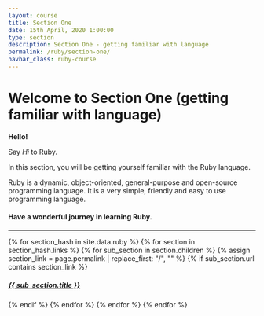 ```yaml
---
layout: course
title: Section One
date: 15th April, 2020 1:00:00
type: section
description: Section One - getting familiar with language
permalink: /ruby/section-one/
navbar_class: ruby-course
---
```


# Welcome to Section One (getting familiar with language)

__Hello!__

Say _Hi_ to Ruby.

In this section, you will be getting yourself familiar with the Ruby language.

Ruby is a dynamic, object-oriented, general-purpose and open-source programming language. It is a very
simple, friendly and easy to use programming language.

#### Have a wonderful journey in learning Ruby.

<div class="section-index">
  <hr class="panel-line">

  {% for section_hash in site.data.ruby %}
    {% for section in section_hash.links %}
      {% for sub_section in section.children %}
        {% assign section_link = page.permalink | replace_first: "/", "" %}
        {% if sub_section.url contains section_link %}
          <div class="entry">
            <h5>
              <a href="{{ site.url }}/{{ site.baseurl }}{{ sub_section.url }}">{{ sub_section.title }}</a>
            </h5>
          </div>
        {% endif %}
      {% endfor %}
    {% endfor %}
  {% endfor %}
</div>

